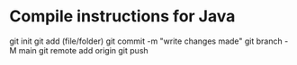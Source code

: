 # Compile instructions for Java

git init
git add (file/folder)
git commit -m "write changes made"
git branch -M main
git remote add origin <repo url>
git push